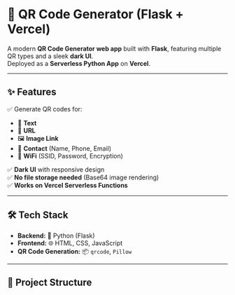 # 🔳 QR Code Generator (Flask + Vercel)

A modern **QR Code Generator web app** built with **Flask**, featuring multiple QR types and a sleek **dark UI**.  
Deployed as a **Serverless Python App** on **Vercel**.

---

## ✨ Features
✅ Generate QR codes for:
- 📝 **Text**  
- 🔗 **URL**  
- 🖼 **Image Link**  
- 👤 **Contact** (Name, Phone, Email)  
- 📶 **WiFi** (SSID, Password, Encryption)  

✅ **Dark UI** with responsive design  
✅ **No file storage needed** (Base64 image rendering)  
✅ **Works on Vercel Serverless Functions**  

---

## 🛠 Tech Stack
- **Backend:** 🐍 Python (Flask)  
- **Frontend:** 🌐 HTML, CSS, JavaScript  
- **QR Code Generation:** 📦 `qrcode`, `Pillow`  

---

## 📂 Project Structure
